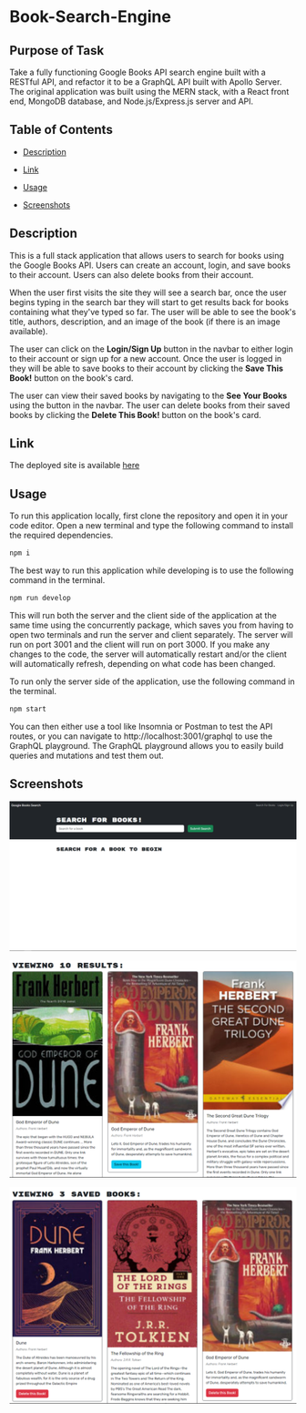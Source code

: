 # Book-Search-Engine

## Purpose of Task

Take a fully functioning Google Books API search engine built with a RESTful API, and refactor it to be a GraphQL API built with Apollo Server. The original application was built using the MERN stack, with a React front end, MongoDB database, and Node.js/Express.js server and API.

## Table of Contents

- [Description](#description)

- [Link](#link)

- [Usage](#usage)

- [Screenshots](#screenshots)

## Description

This is a full stack application that allows users to search for books using the Google Books API. Users can create an account, login, and save books to their account. Users can also delete books from their account.

When the user first visits the site they will see a search bar, once the user begins typing in the search bar they will start to get results back for books containing what they've typed so far. The user will be able to see the book's title, authors, description, and an image of the book (if there is an image available).

The user can click on the **Login/Sign Up** button in the navbar to either login to their account or sign up for a new account. Once the user is logged in they will be able to save books to their account by clicking the **Save This Book!** button on the book's card.

The user can view their saved books by navigating to the **See Your Books** using the button in the navbar. The user can delete books from their saved books by clicking the **Delete This Book!** button on the book's card.

## Link

The deployed site is available [here]()

## Usage

To run this application locally, first clone the repository and open it in your code editor. Open a new terminal and type the following command to install the required dependencies.

```sh
npm i
```

The best way to run this application while developing is to use the following command in the terminal.

```sh
npm run develop
```

This will run both the server and the client side of the application at the same time using the concurrently package, which saves you from having to open two terminals and run the server and client separately. The server will run on port 3001 and the client will run on port 3000. If you make any changes to the code, the server will automatically restart and/or the client will automatically refresh, depending on what code has been changed.

To run only the server side of the application, use the following command in the terminal.

```sh
npm start
```

You can then either use a tool like Insomnia or Postman to test the API routes, or you can navigate to http://localhost:3001/graphql to use the GraphQL playground. The GraphQL playground allows you to easily build queries and mutations and test them out.

## Screenshots

![Screenshot of the homepage](./assets/images/homepage.png)

![Screenshot of search results](./assets/images/search-results.png)

![Screenshot of the saved books page](./assets/images/saved-books.png)

